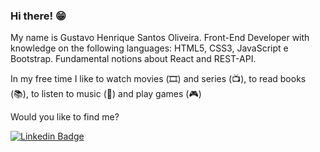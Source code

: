 ### Hi there! 😁

My name is Gustavo Henrique Santos Oliveira. Front-End Developer with knowledge on the following languages: HTML5, CSS3, JavaScript e Bootstrap. Fundamental notions about React and REST-API.

In my free time I like  to watch movies (🎞️) and series (📺), to read books (📚), to listen to music (🎵) and play games (🎮)

Would you like to find me?


[![Linkedin Badge](https://img.shields.io/badge/-LinkedIn-blue?style=flat-square&logo=Linkedin&logoColor=white&link=https://www.linkedin.com/in/gustavo-oliveira-74b621186)](https://www.linkedin.com/in/gustavo-oliveira-74b621186/)
